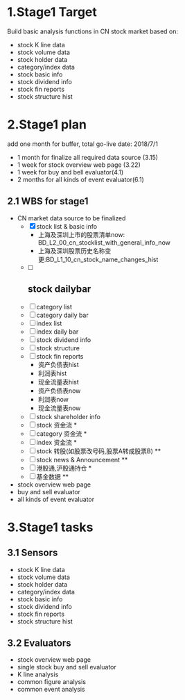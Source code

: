 # 1.Stage1 Target
Build basic analysis functions in CN stock market based on:
+ stock K line data
+ stock volume data
+ stock holder data
+ category/index data
+ stock basic info
+ stock dividend info
+ stock fin reports
+ stock structure hist

# 2.Stage1 plan
add one month for buffer, total go-live date: 2018/7/1
+ 1 month for finalize all required data source (3.15)
+ 1 week for stock overview web page (3.22)
+ 1 week for buy and bell evaluator(4.1)
+ 2 months for all kinds of event evaluator(6.1)

## 2.1 WBS for stage1
+ CN market data source to be finalized
  - [x] stock list & basic info
      - 上海及深圳上市的股票清单now: BD_L2_00_cn_stocklist_with_general_info_now
      - 上海及深圳股票历史名称变更:BD_L1_10_cn_stock_name_changes_hist
  - [ ] stock dailybar
      - 
  - [ ] category list
  - [ ] category daily bar
  - [ ] index list
  - [ ] index daily bar
  - [ ] stock dividend info
  - [ ] stock structure
  - [ ] stock fin reports
      - 资产负债表hist
      - 利润表hist
      - 现金流量表hist
      - 资产负债表now
      - 利润表now
      - 现金流量表now      
  - [ ] stock shareholder info
  - [ ] stock 资金流 *
  - [ ] category 资金流 *
  - [ ] index 资金流 *
  - [ ] stock 转股(如股票改号码,股票A转成股票B) **
  - [ ] stock news & Announcement **
  - [ ] 港股通,沪股通持仓 *
  - [ ] 基金数据 **
+ stock overview web page 
+ buy and sell evaluator
+ all kinds of event evaluator


# 3.Stage1 tasks
## 3.1 Sensors
+ stock K line data
+ stock volume data
+ stock holder data
+ category/index data
+ stock basic info
+ stock dividend info
+ stock fin reports
+ stock structure hist

## 3.2 Evaluators
+ stock overview web page
+ single stock buy and sell evaluator
+ K line analysis
+ common figure analysis
+ common event analysis